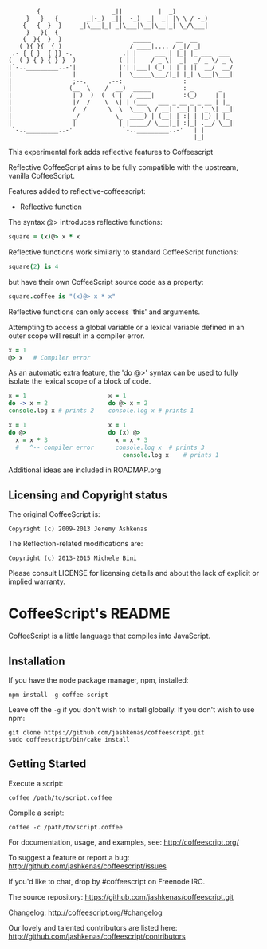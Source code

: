 
            {                    _||          |  _)
         }   }   {        _|-_)  _||  -_)  _|  _| |\ \ / -_)
        {   {  }  }     _|\___|_| _|\___|\__|\__|_| \_/\___|
         }   }{  {
        {  }{  }  }                    _____       __  __
       ( }{ }{  { )                   / ____|.... / _|/ _|
     .- { { }  { }} -.              .| |     ___ | |_| |_ ___  ___
    (  ( } { } { } }  )            ( | |    / _ \|  _|  _/ _ \/ _ \
    |`-.._________..-'|            |'| |___| (_) | | | ||  __/  __/
    |                 |            |  \_____\___/|_| |_| \___|\___|
    |                 ;--.      .--:                 :
    |                (__  \    /  __)  _____         : _       _
    |                 | )  )  (  ( |  / ____|        :(_)     | |
    |                 |/  /    \  \| | (___   ___ _ __ _ _ __ | |_
    |                 /  /      \  \  \___ \ / __| '__| | '_ \| __|
    |                 _/          \_  ____) | (__| | :| | |_) | |_
    |                 |            | |_____/ \___|_| :|_| .__/ \__|
     `-.._________..-'              `-.._________..-'   | |
                                                        |_|

This experimental fork adds reflective features to Coffeescript

Reflective CoffeeScript aims to be fully compatible with the
upstream, vanilla CoffeeScript.

Features added to reflective-coffeescript:

* Reflective function
  
The syntax @> introduces reflective functions:

```coffee
square = (x)@> x * x
```

Reflective functions work similarly to standard CoffeeScript
functions:

```coffee
square(2) is 4
```

but have their own CoffeeScript source code as a property:

```coffee
square.coffee is "(x)@> x * x"
```
    
Reflective functions can only access 'this' and arguments.

Attempting to access a global variable or a lexical variable defined
in an outer scope will result in a compiler error.

```coffee
x = 1
@> x   # Compiler error
```

As an automatic extra feature, the 'do @>' syntax can be used to
fully isolate the lexical scope of a block of code.

```coffee
x = 1                       x = 1
do -> x = 2                 do @> x = 2
console.log x # prints 2    console.log x # prints 1

x = 1                       x = 1
do @>                       do (x) @>
  x = x * 3                   x = x * 3
  #   ^-- compiler error      console.log x  # prints 3
                                console.log x    # prints 1
```
				
Additional ideas are included in ROADMAP.org


## Licensing and Copyright status

The original CoffeeScript is:

    Copyright (c) 2009-2013 Jeremy Ashkenas

The Reflection-related modifications are:

    Copyright (c) 2013-2015 Michele Bini

Please consult LICENSE for licensing details and about the lack of
explicit or implied warranty.


# CoffeeScript's README

CoffeeScript is a little language that compiles into JavaScript.

## Installation

If you have the node package manager, npm, installed:

```shell
npm install -g coffee-script
```

Leave off the `-g` if you don't wish to install globally. If you don't wish to use npm:

```shell
git clone https://github.com/jashkenas/coffeescript.git
sudo coffeescript/bin/cake install
```

## Getting Started

Execute a script:

```shell
coffee /path/to/script.coffee
```

Compile a script:

```shell
coffee -c /path/to/script.coffee
```

For documentation, usage, and examples, see: http://coffeescript.org/

To suggest a feature or report a bug: http://github.com/jashkenas/coffeescript/issues

If you'd like to chat, drop by #coffeescript on Freenode IRC.

The source repository: https://github.com/jashkenas/coffeescript.git

Changelog: http://coffeescript.org/#changelog

Our lovely and talented contributors are listed here: http://github.com/jashkenas/coffeescript/contributors
